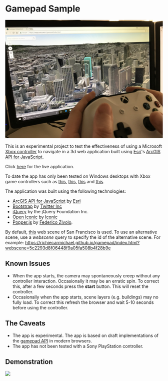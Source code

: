# Gamepad Sample

![](./img/gamepad.jpg)

This is an experimental project to test the effectiveness of using a Microsoft [Xbox controller](https://en.wikipedia.org/wiki/Xbox_360_controller) to navigate in a 3d web application built using [Esri](https://www.esri.com)'s [ArcGIS API for JavaScript](https://developers.arcgis.com/javascript/).

Click [here](https://richiecarmichael.github.io/gamepad/index.html) for the live application.

To date the app has only been tested on Windows desktops with Xbox game controllers such as [this](https://www.microsoft.com/accessories/en-us/products/gaming/xbox-360-controller-for-windows/52a-00004), [this](https://www.microsoft.com/accessories/en-us/products/gaming/xbox-360-wireless-controller-for-windows/jr9-00011), [this](https://www.microsoft.com/accessories/en-us/products/gaming/xbox-controller-cable-for-windows) and [this](https://www.microsoft.com/accessories/en-us/products/gaming/xbox-controller-wireless-adapter-for-windows-10).

The application was built using the following technologies:
- [ArcGIS API for JavaScript](https://developers.arcgis.com/javascript/) by [Esri](https://www.esri.com)
- [Bootstrap](https://getbootstrap.com/) by [Twitter Inc](https://twitter.com/)
- [jQuery](https://jquery.com/) by the jQuery Foundation Inc.
- [Open Iconic](https://github.com/cowboy/jquery-throttle-debounce/) by [Iconic](https://github.com/cowboy)
- [Popper.js](https://github.com/jquery/jquery-mousewheel/) by [Federico Zivolo](https://github.com/FezVrasta).

By default, [this](https://www.arcgis.com/home/item.html?id=53d44be1fd7443a99cf0fbf7d95a2365) web scene of San Francisco is used. To use an alternative scene, use a *webscene* query to specify the id of the alternative scene. For example:
https://richiecarmichael.github.io/gamepad/index.html?webscene=5c2293d8f06448f9a05fa508b4f28b9e

## Known Issues

* When the app starts, the camera may spontaneously creep without any controller interaction. Occasionally it may be an erratic spin. To correct this, after a few seconds press the **start** button. This will reset the controller.
* Occasionally when the app starts, scene layers (e.g. buildings) may no fully load. To correct this refresh the browser and wait 5-10 seconds before using the controller.

## The Caveats

* The app is experimental. The app is based on draft implementations of the [gamepad API](https://w3c.github.io/gamepad/) in modern browsers.
* The app has not been tested with a Sony PlayStation controller.

## Demonstration

![](./img/gamepad.gif)


